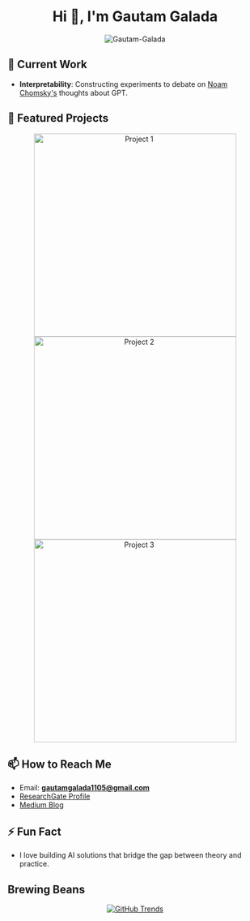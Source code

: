 <h1 align="center">Hi 👋, I'm Gautam Galada</h1>

<p align="center">
  <img src="https://komarev.com/ghpvc/?username=anorak-7&label=Profile%20views&color=0e75b6&style=flat" alt="Gautam-Galada" />
</p>

## 🔭 Current Work
- **Interpretability**: Constructing experiments to debate on [Noam Chomsky's](https://www.nytimes.com/2023/03/08/opinion/noam-chomsky-chatgpt-ai.html) thoughts about GPT.

## 🎨 Featured Projects

<p align="center">
  <img src="https://github.com/user-attachments/assets/96119324-f3dd-4cf2-9194-68454e60302c" alt="Project 1" width="400"/>
  <img src="https://github.com/user-attachments/assets/70e7d3fb-154e-4238-9124-477f75084f8e" alt="Project 2" width="400"/>
  <img src="https://github.com/user-attachments/assets/8412ed2a-4818-461d-acf0-f2b88e08ffe6" alt="Project 3" width="400"/>
</p>


## 📫 How to Reach Me
- Email: **gautamgalada1105@gmail.com**
- [ResearchGate Profile](https://www.researchgate.net/profile/Gautam-Galada)
- [Medium Blog](https://medium.com/@gautamgalada1105)

## ⚡ Fun Fact
- I love building AI solutions that bridge the gap between theory and practice.

## Brewing Beans
<div align="center">
  <a href="https://githubtrends.io">
    <img src="https://api.githubtrends.io/user/svg/Gautam-Galada/repos?time_range=one_year&group=other&loc_metric=changed&theme=dark" alt="GitHub Trends">
  </a>
</div>
